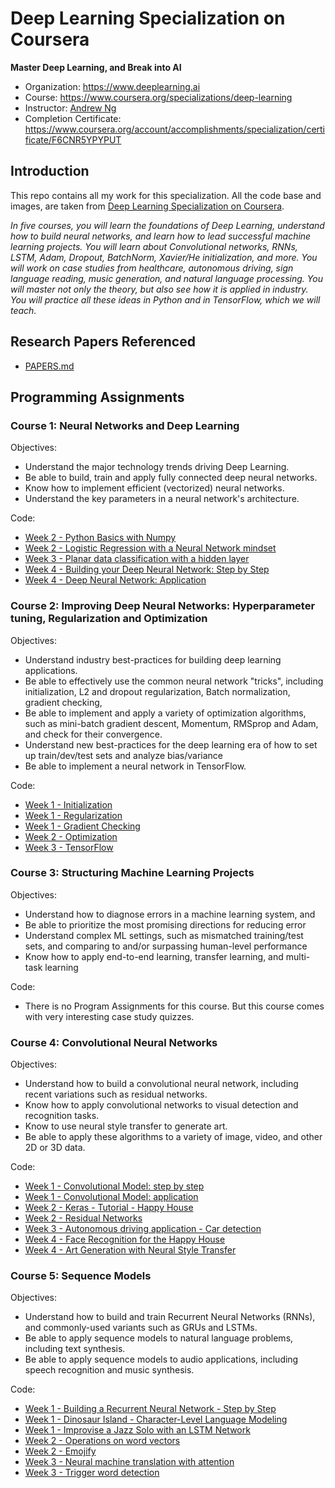 # Deep Learning Specialization on Coursera
**Master Deep Learning, and Break into AI**

- Organization: https://www.deeplearning.ai
- Course: https://www.coursera.org/specializations/deep-learning
- Instructor: [Andrew Ng](http://www.andrewng.org/)
- Completion Certificate: https://www.coursera.org/account/accomplishments/specialization/certificate/F6CNR5YPYPUT

## Introduction

This repo contains all my work for this specialization. All the code base and images, are taken from [Deep Learning Specialization on Coursera](https://www.coursera.org/specializations/deep-learning).

*In five courses, you will learn the foundations of Deep Learning, understand how to build neural networks, and learn how to lead successful machine learning projects. You will learn about Convolutional networks, RNNs, LSTM, Adam, Dropout, BatchNorm, Xavier/He initialization, and more. You will work on case studies from healthcare, autonomous driving, sign language reading, music generation, and natural language processing. You will master not only the theory, but also see how it is applied in industry. You will practice all these ideas in Python and in TensorFlow, which we will teach.*

## Research Papers Referenced
- [PAPERS.md](./PAPERS.md)

## Programming Assignments

### Course 1: Neural Networks and Deep Learning

  Objectives:
  + Understand the major technology trends driving Deep Learning.
  + Be able to build, train and apply fully connected deep neural networks. 
  + Know how to implement efficient (vectorized) neural networks. 
  + Understand the key parameters in a neural network's architecture. 

  Code:
  + [Week 2 - Python Basics with Numpy](https://github.com/Shakzhaf/deeplearning.ai_specialization_coursera/blob/master/01_Neural_Networks_and_Deep_Learning/Week%202/Python%20Basics%20with%20Numpy/Python_Basics_With_Numpy_v3a.ipynb)
  + [Week 2 - Logistic Regression with a Neural Network mindset](https://github.com/Shakzhaf/deeplearning.ai_specialization_coursera/blob/master/01_Neural_Networks_and_Deep_Learning/Week%202/Logistic%20Regression%20as%20a%20Neural%20Network/Logistic_Regression_with_a_Neural_Network_mindset_v6a.ipynb)
  + [Week 3 - Planar data classification with a hidden layer](https://github.com/Shakzhaf/deeplearning.ai_specialization_coursera/blob/master/01_Neural_Networks_and_Deep_Learning/Week%203/Planar%20data%20classification%20with%20one%20hidden%20layer/Planar_data_classification_with_onehidden_layer_v6c.ipynb)
  + [Week 4 - Building your Deep Neural Network: Step by Step](https://github.com/Shakzhaf/deeplearning.ai_specialization_coursera/blob/master/01_Neural_Networks_and_Deep_Learning/Week%204/Building%20your%20Deep%20Neural%20Network%20-%20Step%20by%20Step/Building_your_Deep_Neural_Network_Step_by_Step_v8a.ipynb)
  + [Week 4 - Deep Neural Network: Application](https://github.com/Shakzhaf/deeplearning.ai_specialization_coursera/tree/master/01_Neural_Networks_and_Deep_Learning/Week%204/Deep%20Neural%20Network%20Application_%20Image%20Classification)

### Course 2: Improving Deep Neural Networks: Hyperparameter tuning, Regularization and Optimization

  Objectives:  
  + Understand industry best-practices for building deep learning applications. 
  + Be able to effectively use the common neural network "tricks", including initialization, L2 and dropout regularization, Batch normalization, gradient checking, 
  + Be able to implement and apply a variety of optimization algorithms, such as mini-batch gradient descent, Momentum, RMSprop and Adam, and check for their convergence. 
  + Understand new best-practices for the deep learning era of how to set up train/dev/test sets and analyze bias/variance
  + Be able to implement a neural network in TensorFlow. 

  Code:
  + [Week 1 - Initialization](https://github.com/Shakzhaf/deeplearning.ai_specialization_coursera/tree/master/02_Improving_Deep_Neural_Networks/week5/Initialization)
  + [Week 1 - Regularization](https://github.com/Shakzhaf/deeplearning.ai_specialization_coursera/tree/master/02_Improving_Deep_Neural_Networks/week5/Regularization)
  + [Week 1 - Gradient Checking](https://github.com/Shakzhaf/deeplearning.ai_specialization_coursera/blob/master/02_Improving_Deep_Neural_Networks/week5/Gradient%20Checking/Gradient%2BChecking%2Bv1.ipynb)
  + [Week 2 - Optimization](https://github.com/Shakzhaf/deeplearning.ai_specialization_coursera/blob/master/02_Improving_Deep_Neural_Networks/week6/Optimization_methods_v1b.ipynb)
  + [Week 3 - TensorFlow](https://github.com/Shakzhaf/deeplearning.ai_specialization_coursera/blob/master/02_Improving_Deep_Neural_Networks/week7/TensorFlow_Tutorial_v3b.ipynb)

### Course 3: Structuring Machine Learning Projects

  Objectives:  
  + Understand how to diagnose errors in a machine learning system, and 
  + Be able to prioritize the most promising directions for reducing error
  + Understand complex ML settings, such as mismatched training/test sets, and comparing to and/or surpassing human-level performance
  + Know how to apply end-to-end learning, transfer learning, and multi-task learning

   Code:
  +   There is no Program Assignments for this course. But this course comes with very interesting case study quizzes.
  
### Course 4: Convolutional Neural Networks

  Objectives:  
  + Understand how to build a convolutional neural network, including recent variations such as residual networks.
  + Know how to apply convolutional networks to visual detection and recognition tasks.
  + Know to use neural style transfer to generate art.
  + Be able to apply these algorithms to a variety of image, video, and other 2D or 3D data.

  Code:
  + [Week 1 - Convolutional Model: step by step](https://github.com/Shakzhaf/deeplearning.ai_specialization_coursera/blob/master/04_Convolutional_Neural_Networks/week1/Convolution_model_Step_by_Step_v2a.ipynb)
  + [Week 1 - Convolutional Model: application](https://github.com/Shakzhaf/deeplearning.ai_specialization_coursera/blob/master/04_Convolutional_Neural_Networks/week1/Convolution_model_Application_v1a.ipynb)
  + [Week 2 - Keras - Tutorial - Happy House](https://github.com/Shakzhaf/deeplearning.ai_specialization_coursera/blob/master/04_Convolutional_Neural_Networks/week2/KerasTutorial/Keras_Tutorial_v2a.ipynb)
  + [Week 2 - Residual Networks](https://github.com/Shakzhaf/deeplearning.ai_specialization_coursera/tree/master/04_Convolutional_Neural_Networks/week2/ResNets)
  + [Week 3 - Autonomous driving application - Car detection](./04_Convolutional_Neural_Networks/week3/Car%20detection%20for%20Autonomous%20Driving/Autonomous_driving_application_Car_detection_v3a.ipynb)
  + [Week 4 - Face Recognition for the Happy House](./04_Convolutional_Neural_Networks/week4/Face%20Recognition/Face_Recognition_v3a.ipynb)
  + [Week 4 - Art Generation with Neural Style Transfer](./04_Convolutional_Neural_Networks/week4/Neural%20Style%20Transfer/Art_Generation_with_Neural_Style_Transfer_v3a.ipynb)
  
### Course 5: Sequence Models
  
  Objectives:
  + Understand how to build and train Recurrent Neural Networks (RNNs), and commonly-used variants such as GRUs and LSTMs.
  + Be able to apply sequence models to natural language problems, including text synthesis. 
  + Be able to apply sequence models to audio applications, including speech recognition and music synthesis.
  
  Code:
  + [Week 1 - Building a Recurrent Neural Network - Step by Step](./05_Sequence_Models/Week%201/Building%20a%20Recurrent%20Neural%20Network%20-%20Step%20by%20Step/Building_a_Recurrent_Neural_Network_Step_by_Step_v3a.ipynb)
  + [Week 1 - Dinosaur Island - Character-Level Language Modeling](./05_Sequence_Models/Week%201/Dinosaur%20Island%20--%20Character-level%20language%20model/Dinosaurus_Island_Character_level_language_model_final_v3a.ipynb)
  + [Week 1 - Improvise a Jazz Solo with an LSTM Network](./05_Sequence_Models/Week%201/Jazz%20improvisation%20with%20LSTM/Improvise_a_Jazz_Solo_with_an_LSTM_Network_v3a.ipynb)
  + [Week 2 - Operations on word vectors](./05_Sequence_Models/Week%202/Word%20Vector%20Representation/Operations_on_word_vectors_v2a.ipynb)
  + [Week 2 - Emojify](./05_Sequence_Models/Week%202/Emojify/Emojify_v2a.ipynb)
  + [Week 3 - Neural machine translation with attention](./05_Sequence_Models/Week%203/Machine%20Translation/Neural_machine_translation_with_attention_v4a.ipynb)
  + [Week 3 - Trigger word detection](./05_Sequence_Models/Week%203/Trigger%20word%20detection/Trigger_word_detection_v1a.ipynb)
